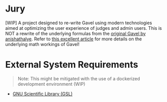# Jury

[WIP] A project designed to re-write Gavel using modern technologies aimed at optimizing the user experience of judges and admin users. This is NOT a rewrite of the underlying formulas from the [original Gavel by anishathalye](https://github.com/anishathalye/gavel). Refer to [this excellent article](https://www.anishathalye.com/2015/03/07/designing-a-better-judging-system/) for more details on the underlying math workings of Gavel!

# External System Requirements

> Note: This might be mitigated with the use of a dockerized development environment (WIP)

* [GNU Scientific Library (GSL)](https://www.gnu.org/software/gsl/)
